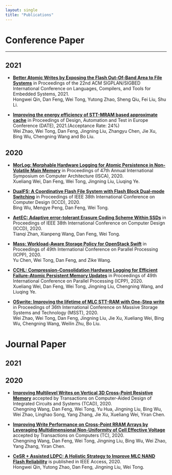 ```yaml
---
layout: single
title: "Publications"
---
```


# Conference Paper

---
## **2021**
- **[Better Atomic Writes by Exposing the Flash Out-Of-Band Area to File Systems](https://dl.acm.org/doi/abs/10.1145/3461648.3463843)** in Proceedings of the 22nd ACM SIGPLAN/SIGBED International Conference on Languages, Compilers, and Tools for Embedded Systems, 2021.
  <br/>Hongwei Qin, Dan Feng, Wei Tong, Yutong Zhao, Sheng Qiu, Fei Liu, Shu Li.

- **[Improving the energy efficiency of STT-MRAM based approximate cache](http://thiszw.top/paper/appcache.pdf)** in Proceedings of Design, Automation and Test in Europe Conference (DATE), 2021.(Acceptance Rate: 24%)
  <br/>Wei Zhao, Wei Tong, Dan Feng, Jingning Liu, Zhangyu Chen, Jie Xu, Bing Wu, Chengning Wang and Bo Liu.

## **2020**
- **[MorLog: Morphable Hardware Logging for Atomic Persistence in Non-Volatile Main Memory](https://conferences.computer.org/isca/pdfs/ISCA2020-4QlDegUf3fKiwUXfV0KdCm/466100a610/466100a610.pdf)** in Proceedings of 47th Annual International Symposium on Computer Architecture (ISCA), 2020.
  <br/>Xueliang Wei, Dan Feng, Wei Tong, Jingning Liu, Liuqing Ye.

- **[DualFS: A Coordinative Flash File System with Flash Block Dual-mode Switching](https://ieeexplore.ieee.org/abstract/document/9283510/)** in Proceedings of IEEE 38th International Conference on Computer Design (ICCD), 2020.
<br/>Bing Wu, Mengye Peng, Dan Feng, Wei Tong.

- **[AetEC: Adaptive error-tolerant Erasure Coding Scheme Within SSDs](https://ieeexplore.ieee.org/abstract/document/9283577/)** in Proceedings of IEEE 38th International Conference on Computer Design (ICCD), 2020.
<br/>Tianqi Zhan, Xianpeng Wang, Dan Feng, Wei Tong.

- **[Mass: Workload-Aware Storage Policy for OpenStack Swift](https://dl.acm.org/doi/abs/10.1145/3404397.3404427)** in Proceedings of 49th International Conference on Parallel Processing (ICPP), 2020.
<br/>Yu Chen, Wei Tong, Dan Feng, and Zike Wang.

- **[CCHL: Compression-Consolidation Hardware Logging for Efficient Failure-Atomic Persistent Memory Updates](https://dl.acm.org/doi/abs/10.1145/3404397.3404461)** in Proceedings of 49th International Conference on Parallel Processing (ICPP), 2020.
<br/>Xueliang Wei, Dan Feng, Wei Tong, Jingning Liu, Chengning Wang, and Liuqing Ye.

- **[OSwrite: Improving the lifetime of MLC STT-RAM with One-Step write](https://dl.acm.org/doi/abs/10.1145/3404397.3404461)** in Proceedings of 36th International Conference on Massive Storage Systems and Technology (MSST), 2020.
<br/>Wei Zhao, Wei Tong, Dan Feng, Jingning Liu, Jie Xu, Xueliang Wei, Bing Wu, Chengning Wang, Weilin Zhu, Bo Liu.

# Journal Paper

## **2021**

## **2020**
- **[Improving Multilevel Writes on Vertical 3D Cross-Point Resistive Memory](https://dl.acm.org/doi/abs/10.1145/3404397.3404461)** accepted by Transactions on Computer-Aided Design of Integrated Circuits and Systems (TCAD), 2020.
<br/>Chengning Wang, Dan Feng, Wei Tong, Yu Hua, Jingning Liu, Bing Wu, Wei Zhao, Linghao Song, Yang Zhang, Jie Xu, Xueliang Wei, Yiran Chen.

- **[Improving Write Performance on Cross-Point RRAM Arrays by Leveraging Multidimensional Non-Uniformity of Cell Effective Voltage](https://dl.acm.org/doi/abs/10.1145/3404397.3404461)** accepted by Transactions on Computers (TC), 2020.
<br/>Chengning Wang, Dan Feng, Wei Tong, Jingning Liu, Bing Wu, Wei Zhao, Yang Zhang, Yiran Chen.


- **[CeSR + Assisted LDPC: A Holistic Strategy to Improve MLC NAND Flash Reliability](https://ieeexplore.ieee.org/abstract/document/9055021)** is published in IEEE Access, 2020.
<br/>Hongwei Qin, Yutong Zhao, Dan Feng, Jingning Liu, Wei Tong.

